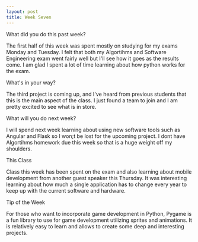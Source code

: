 ```yaml
---
layout: post
title: Week Seven
---
```


What did you do this past week?

The first half of this week was spent mostly on studying for my exams Monday and Tuesday. I felt that both my Algortihms and Software Engineering exam went fairly well but I'll see how it goes as the results come. I am glad I spent a lot of time learning about how python works for the exam.

What's in your way?

The third project is coming up, and I've heard from previous students that this is the main aspect of the class. I just found a team to join and I am pretty excited to see what is in store.

What will you do next week?

I will spend next week learning about using new software tools such as Angular and Flask so I won;t be lost for the upcoming project. I dont have Algortihms homework due this week so that is a huge weight off my shoulders.

This Class

Class this week has been spent on the exam and also learning about mobile development from another guest speaker this Thursday. It was interesting learning about how much a single application has to change every year to keep up with the current software and hardware.

Tip of the Week

For those who want to incorporate game development in Python, Pygame is a fun library to use for game development utilizing sprites and animations. It is relatively easy to learn and allows to create some deep and interesting projects.

